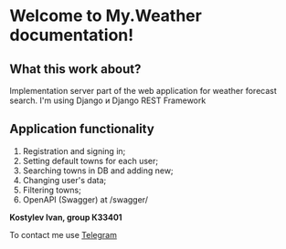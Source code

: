 # Welcome to My.Weather documentation!

## What this work about?
Implementation server part of the web application for weather forecast search. I'm using Django и Django REST Framework

## Application functionality
1. Registration and signing in;
2. Setting default towns for each user;
3. Searching towns in DB and adding new;
4. Changing user's data;
5. Filtering towns;
6. OpenAPI (Swagger) at /swagger/

**Kostylev Ivan, group К33401**

To contact me use [Telegram](http://t.me/kostyleff)